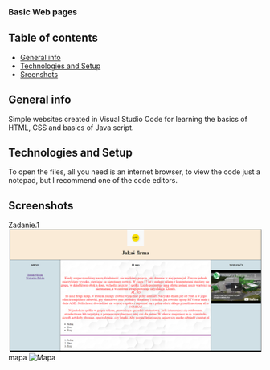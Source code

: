 ### Basic Web pages

## Table of contents
* [General info](#general-info)
* [Technologies and Setup](#technologies-and-setup)
* [Sreenshots](#screenshots)

## General info
Simple websites created in Visual Studio Code for learning the basics of HTML, CSS and basics of Java script.

## Technologies and Setup
To open the files, all you need is an internet browser, to view the code just a notepad, but I recommend one of the code editors.

## Screenshots
Zadanie.1
![Zadanie1](https://github.com/PatrykPawlowicz/HTML-CSS-and-Java-Script-/blob/master/Wizualizacje/Zrzut%20ekranu%20(15).png?raw=true)
mapa
![Mapa]()
